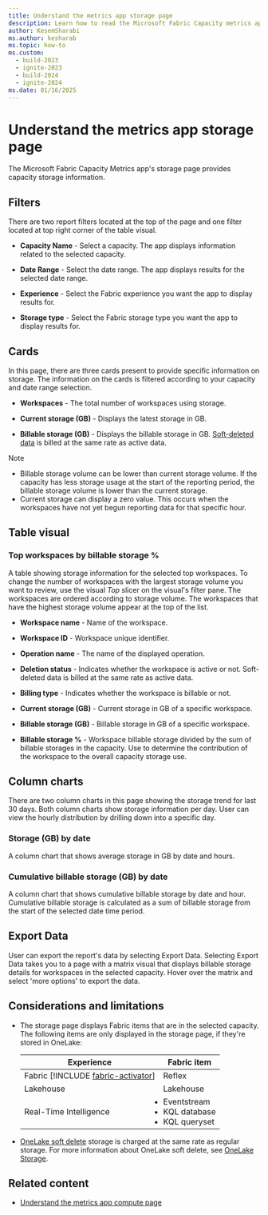 ```yaml
---
title: Understand the metrics app storage page
description: Learn how to read the Microsoft Fabric Capacity metrics app's storage page.
author: KesemSharabi
ms.author: kesharab
ms.topic: how-to
ms.custom:
  - build-2023
  - ignite-2023
  - build-2024
  - ignite-2024
ms.date: 01/16/2025
---
```


# Understand the metrics app storage page

The Microsoft Fabric Capacity Metrics app's storage page provides capacity storage information.

## Filters

There are two report filters located at the top of the page and one filter located at top right corner of the table visual.

* **Capacity Name** - Select a capacity. The app displays information related to the selected capacity.

* **Date Range** - Select the date range. The app displays results for the selected date range.

* **Experience** - Select the Fabric experience you want the app to display results for.

* **Storage type** - Select the Fabric storage type you want the app to display results for.

## Cards

In this page, there are three cards present to provide specific information on storage. The information on the cards is filtered according to your capacity and date range selection.

* **Workspaces** -  The total number of workspaces using storage.

* **Current storage (GB)** - Displays the latest storage in GB.

* **Billable storage (GB)** - Displays the billable storage in GB. [Soft-deleted data](../onelake/onelake-disaster-recovery.md#soft-delete-for-onelake-files) is billed at the same rate as active data.

>[!NOTE]
>* Billable storage volume can be lower than current storage volume. If the capacity has less storage usage at the start of the reporting period, the billable storage volume is lower than the current storage.
>* Current storage can display a zero value. This occurs when the workspaces have not yet begun reporting data for that specific hour.

## Table visual

### Top workspaces by billable storage %

 A table showing storage information for the selected top workspaces. To change the number of workspaces with the largest storage volume you want to review, use the visual *Top* slicer on the visual's filter pane. The workspaces are ordered according to storage volume. The workspaces that have the highest storage volume appear at the top of the list.

* **Workspace name** - Name of the workspace.

* **Workspace ID** - Workspace unique identifier.

* **Operation name** - The name of the displayed operation.

* **Deletion status** - Indicates whether the workspace is active or not. Soft-deleted data is billed at the same rate as active data.

* **Billing type** - Indicates whether the workspace is billable or not.

* **Current storage (GB)** - Current storage in GB of a specific workspace.

* **Billable storage (GB)** -  Billable storage in GB of a specific workspace.

* **Billable storage %** -  Workspace billable storage divided by the sum of billable storages in the capacity. Use to determine the contribution of the workspace to the overall capacity storage use.

## Column charts

There are two column charts in this page showing the storage trend for last 30 days. Both column charts show storage information per day. User can view the hourly distribution by drilling down into a specific day.

### Storage (GB) by date

A column chart that shows average storage in GB by date and hours.

### Cumulative billable storage (GB) by date

A column chart that shows cumulative billable storage by date and hour. Cumulative billable storage is calculated as a sum of billable storage from the start of the selected date time period.

## Export Data

User can export the report's data by selecting Export Data. Selecting Export Data takes you to a page with a matrix visual that displays billable storage details for workspaces in the selected capacity. Hover over the matrix and select 'more options' to export the data.

## Considerations and limitations

* The storage page displays Fabric items that are in the selected capacity. The following items are only displayed in the storage page, if they're stored in OneLake:

  | Experience          | Fabric item |
  |---------------------|-------------|
  | Fabric [!INCLUDE [fabric-activator](../real-time-intelligence/includes/fabric-activator.md)]      | Reflex      |
  | Lakehouse           | Lakehouse   |
  | Real-Time Intelligence | <li>Eventstream</li><li>KQL database</li><li>KQL queryset</li> |

* [OneLake soft delete](../onelake/onelake-disaster-recovery.md#soft-delete-for-onelake-files) storage is charged at the same rate as regular storage. For more information about OneLake soft delete, see [OneLake Storage](../onelake/onelake-capacity-consumption.md#onelake-storage).

## Related content

- [Understand the metrics app compute page](metrics-app-compute-page.md)

